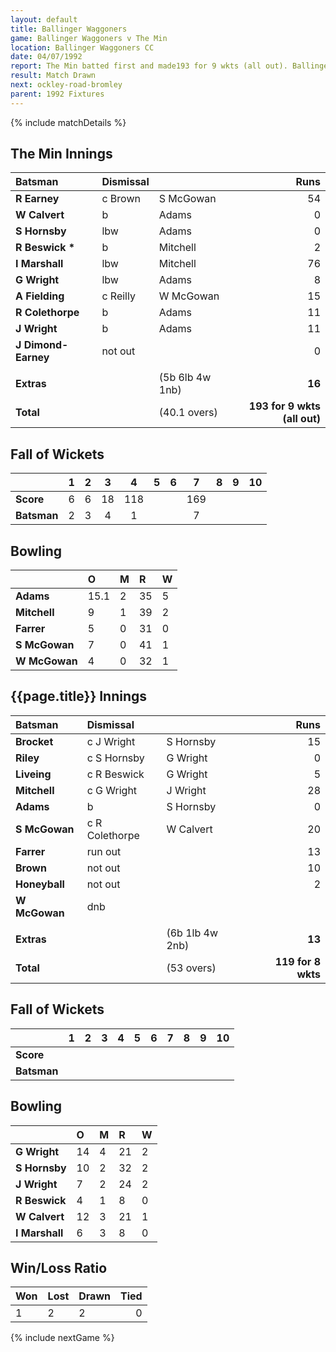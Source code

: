 ```yaml
---
layout: default
title: Ballinger Waggoners
game: Ballinger Waggoners v The Min
location: Ballinger Waggoners CC
date: 04/07/1992
report: The Min batted first and made193 for 9 wkts (all out). Ballinger Waggoners were 119 for 8 wkts, when time ran out
result: Match Drawn
next: ockley-road-bromley
parent: 1992 Fixtures
---
```


{% include matchDetails %}

## The Min Innings

| Batsman | Dismissal |  | Runs |
|:---|:---|---|---:|
| **R Earney** | c Brown | S McGowan | 54 |
| **W Calvert** | b | Adams | 0 |
| **S Hornsby** | lbw | Adams | 0 |
| **R Beswick &#42;** | b | Mitchell | 2 |
| **I Marshall** | lbw | Mitchell | 76 |
| **G Wright** | lbw | Adams | 8 |
| **A Fielding** | c Reilly | W McGowan | 15 |
| **R Colethorpe** | b | Adams | 11 |
| **J Wright** | b | Adams | 11 |
| **J Dimond-Earney** | not out |  | 0 |
|  |  |  |  |
| **Extras** | | (5b 6lb 4w 1nb) | **16** |
| **Total** | | (40.1 overs) | **193 for 9 wkts (all out)** |

## Fall of Wickets

| | 1 | 2 | 3 | 4 | 5 | 6 | 7 | 8 | 9 | 10 |
|---|:---:|:---:|:---:|:---:|:---:|:---:|:---:|:---:|:---:|:---:|
| **Score** | 6 | 6 | 18 | 118 |  |  | 169 |  |  |  |
| **Batsman** | 2 | 3 | 4 | 1 |  |  | 7 |  |  |  |

## Bowling

| | O | M | R | W |
|---|:---|:---|:---|:---|
| **Adams** | 15.1 | 2 | 35 | 5 |
| **Mitchell** | 9 | 1 | 39 | 2 |
| **Farrer** | 5 | 0 | 31 | 0 |
| **S McGowan** | 7 | 0 | 41 | 1 |
| **W McGowan** | 4 | 0 | 32 | 1 |

## {{page.title}} Innings

| Batsman | Dismissal |  | Runs |
|:---|:---|---|---:|
| **Brocket** | c J Wright | S Hornsby | 15 |
| **Riley** | c S Hornsby | G Wright | 0 |
| **Liveing** | c R Beswick | G Wright | 5 |
| **Mitchell** | c G Wright | J Wright | 28 |
| **Adams** | b | S Hornsby | 0 |
| **S McGowan** | c R Colethorpe | W Calvert | 20 |
| **Farrer** | run out |  | 13 |
| **Brown** | not out |  | 10 |
| **Honeyball** | not out |  | 2 |
| **W McGowan** | dnb |  |  |
|  |  |  |  |
| **Extras** | | (6b 1lb 4w 2nb) | **13** |
| **Total** | | (53 overs) | **119 for 8 wkts** |

## Fall of Wickets

| | 1 | 2 | 3 | 4 | 5 | 6 | 7 | 8 | 9 | 10 |
|---|:---:|:---:|:---:|:---:|:---:|:---:|:---:|:---:|:---:|:---:|
| **Score** |  |  |  |  |  |  |  |  |  |  |
| **Batsman** |  |  |  |  |  |  |  |  |  |  |

## Bowling

| | O | M | R | W |
|---|:---|:---|:---|:---|
| **G Wright** | 14 | 4 | 21 | 2 |
| **S Hornsby** | 10 | 2 | 32 | 2 |
| **J Wright** | 7 | 2 | 24 | 2 |
| **R Beswick** | 4 | 1 | 8 | 0 |
| **W Calvert** | 12 | 3 | 21 | 1 |
| **I Marshall** | 6 | 3 | 8 | 0 |

## Win/Loss Ratio

| Won | Lost | Drawn | Tied |
|:---|:---|:---|---:|
| 1 | 2 | 2 | 0 |

{% include nextGame %}
